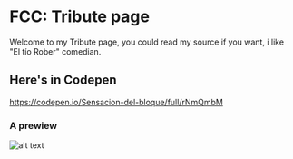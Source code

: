 # FCC: Tribute page

Welcome to my Tribute page, you could read my source if you want, i like "El tío Rober" comedian.

##  Here's in Codepen

https://codepen.io/Sensacion-del-bloque/full/rNmQmbM

### A prewiew

![alt text](https://github.com/LaSensacionDelBloque/FCC/blob/main/Tribute%20page.JPG?raw=true)
